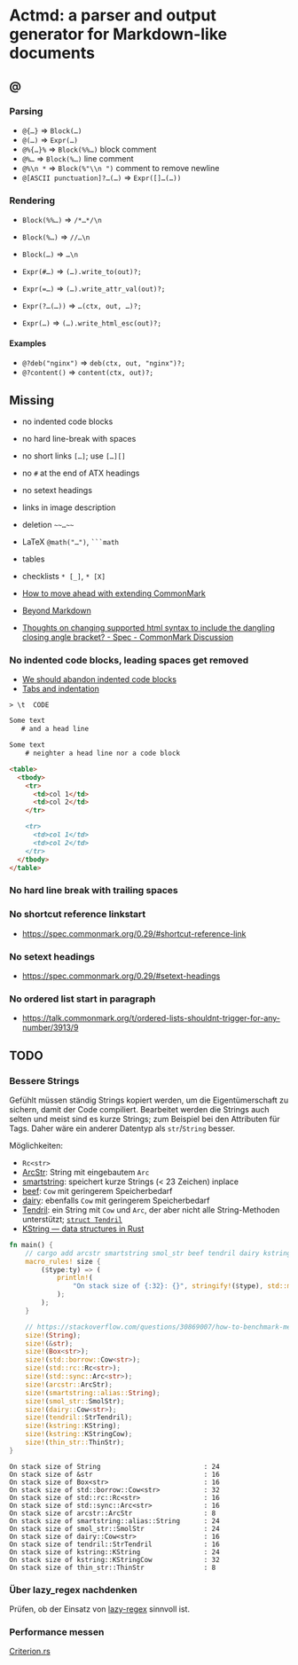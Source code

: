 # Actmd: a parser and output generator for Markdown-like documents

## @

### Parsing

* `@{…}` ⇒ `Block(…)`
* `@(…)` ⇒ `Expr(…)`
* `@%{…}%` ⇒ `Block(%%…)` block comment
* `@%…` ⇒ `Block(%…)` line comment
* `@%\n *` ⇒ `Block(%"\\n ")` comment to remove newline
* `@[ASCII punctuation]?…(…)` ⇒ `Expr([]…(…))`

### Rendering

* `Block(%%…)` ⇒ `/*…*/\n`
* `Block(%…)` ⇒ `//…\n`
* `Block(…)` ⇒ `…\n`

* `Expr(#…)` ⇒ `(…).write_to(out)?;`
* `Expr(=…)` ⇒ `(…).write_attr_val(out)?;`
* `Expr(?…(…))` ⇒ `…(ctx, out, …)?;`
* `Expr(…)` ⇒ `(…).write_html_esc(out)?;`

#### Examples

* `@?deb("nginx")` ⇒ `deb(ctx, out, "nginx")?;`
* `@?content()` ⇒ `content(ctx, out)?;`

## Missing

* no indented code blocks
* no hard line-break with spaces
* no short links `[…]`; use `[…][]`
* no `#` at the end of ATX headings
* no setext headings
* links in image description
* deletion `~~…~~`
* LaTeX `@math("…")`, ` ```math `
* tables
* checklists `* [_]`, `* [X]`

* [How to move ahead with extending
  CommonMark](https://talk.commonmark.org/t/how-to-move-ahead-with-extending-commonmark/3706)
* [Beyond Markdown](https://talk.commonmark.org/t/beyond-markdown/2787)

* [Thoughts on changing supported html syntax to include the dangling closing
  angle bracket? - Spec - CommonMark
  Discussion](https://talk.commonmark.org/t/thoughts-on-changing-supported-html-syntax-to-include-the-dangling-closing-angle-bracket/3827)

### No indented code blocks, leading spaces get removed

* [We should abandon indented code blocks](https://talk.commonmark.org/t/we-should-abandon-indented-code-blocks/182)
* [Tabs and indentation](https://spec.commonmark.org/0.29/#example-6)

`> \t  CODE`

``` markdown
Some text
   # and a head line

Some text
    # neighter a head line nor a code block
```

``` markdown
<table>
  <tbody>
    <tr>
      <td>col 1</td>
      <td>col 2</td>
    </tr>

    <tr>
      <td>col 1</td>
      <td>col 2</td>
    </tr>
  </tbody>
</table>
```

### No hard line break with trailing spaces

### No shortcut reference linkstart

* <https://spec.commonmark.org/0.29/#shortcut-reference-link>

### No setext headings

* <https://spec.commonmark.org/0.29/#setext-headings>

### No ordered list start in paragraph

* <https://talk.commonmark.org/t/ordered-lists-shouldnt-trigger-for-any-number/3913/9>

## TODO

### Bessere Strings

Gefühlt müssen ständig Strings kopiert werden, um die Eigentümerschaft zu
sichern, damit der Code compiliert. Bearbeitet werden die Strings auch selten
und meist sind es kurze Strings; zum Beispiel bei den Attributen für Tags. Daher
wäre ein anderer Datentyp als `str`/`String` besser.

Möglichkeiten:

* `Rc<str>`
* [ArcStr](https://lib.rs/crates/arcstr): String mit eingebautem `Arc`
* [smartstring](https://docs.rs/smartstring/0.2.9/smartstring/): speichert kurze
  Strings (&lt; 23 Zeichen) inplace
* [beef](https://lib.rs/crates/beef): `Cow` mit geringerem Speicherbedarf
* [dairy](https://lib.rs/crates/dairy): ebenfalls `Cow` mit geringerem
  Speicherbedarf
* [Tendril](https://lib.rs/crates/tendril): ein String mit `Cow` und `Arc`, der
  aber nicht alle String-Methoden unterstützt; [`struct
  Tendril`](https://doc.servo.org/tendril/struct.Tendril.html)
* [KString — data structures in Rust](https://lib.rs/crates/kstring)

``` rust
fn main() {
    // cargo add arcstr smartstring smol_str beef tendril dairy kstring thin_str
    macro_rules! size {
        ($type:ty) => (
            println!(
                "On stack size of {:32}: {}", stringify!($type), std::mem::size_of::<$type>()
            );
        );
    }

    // https://stackoverflow.com/questions/30869007/how-to-benchmark-memory-usage-of-a-function
    size!(String);
    size!(&str);
    size!(Box<str>);
    size!(std::borrow::Cow<str>);
    size!(std::rc::Rc<str>);
    size!(std::sync::Arc<str>);
    size!(arcstr::ArcStr);
    size!(smartstring::alias::String);
    size!(smol_str::SmolStr);
    size!(dairy::Cow<str>);
    size!(tendril::StrTendril);
    size!(kstring::KString);
    size!(kstring::KStringCow);
    size!(thin_str::ThinStr);
}
```

``` text
On stack size of String                          : 24
On stack size of &str                            : 16
On stack size of Box<str>                        : 16
On stack size of std::borrow::Cow<str>           : 32
On stack size of std::rc::Rc<str>                : 16
On stack size of std::sync::Arc<str>             : 16
On stack size of arcstr::ArcStr                  : 8
On stack size of smartstring::alias::String      : 24
On stack size of smol_str::SmolStr               : 24
On stack size of dairy::Cow<str>                 : 16
On stack size of tendril::StrTendril             : 16
On stack size of kstring::KString                : 24
On stack size of kstring::KStringCow             : 32
On stack size of thin_str::ThinStr               : 8
```

### Über lazy_regex nachdenken

Prüfen, ob der Einsatz von [lazy-regex](https://lib.rs/crates/lazy-regex)
sinnvoll ist.

### Performance messen

[Criterion.rs](https://bheisler.github.io/criterion.rs/book/criterion_rs.html)
